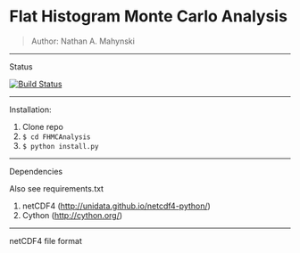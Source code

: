 # Flat Histogram Monte Carlo Analysis

> Author: Nathan A. Mahynski

---

Status

[![Build Status](https://travis-ci.org/mahynski/FHMCAnalysis.svg?branch=master)](https://travis-ci.org/mahynski/FHMCAnalysis)

---

Installation:

1. Clone repo
2. `$ cd FHMCAnalysis`
3. `$ python install.py`

---

Dependencies

Also see requirements.txt

1. netCDF4 (http://unidata.github.io/netcdf4-python/)
2. Cython (http://cython.org/)

---

netCDF4 file format
